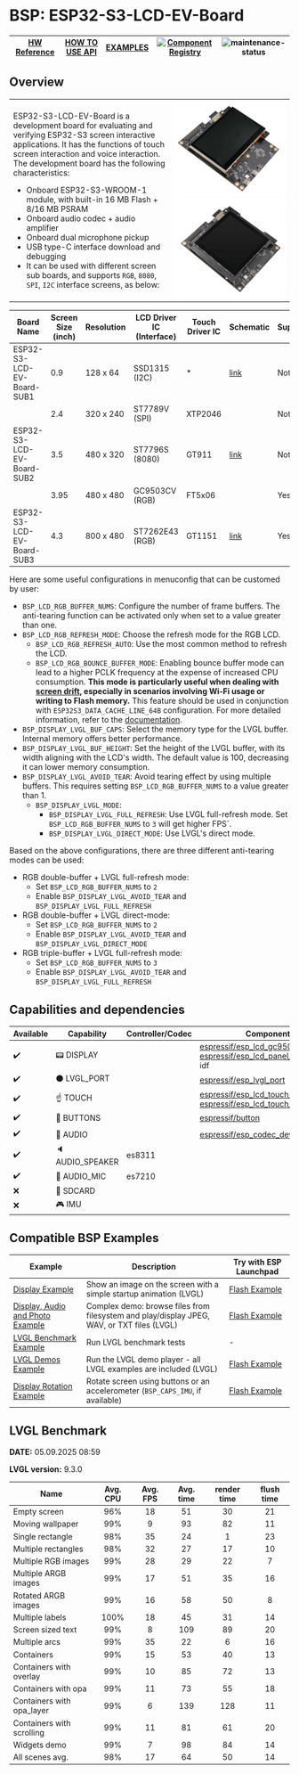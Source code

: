 # BSP: ESP32-S3-LCD-EV-Board

| [HW Reference](https://docs.espressif.com/projects/esp-dev-kits/en/latest/esp32s3/esp32-s3-lcd-ev-board/user_guide.html) | [HOW TO USE API](API.md) | [EXAMPLES](#compatible-bsp-examples) | [![Component Registry](https://components.espressif.com/components/espressif/esp32_s3_lcd_ev_board/badge.svg)](https://components.espressif.com/components/espressif/esp32_s3_lcd_ev_board) | ![maintenance-status](https://img.shields.io/badge/maintenance-actively--developed-brightgreen.svg) |
| --- | --- | --- | --- | -- |

## Overview

<table>
<tr><td>

ESP32-S3-LCD-EV-Board is a development board for evaluating and verifying ESP32-S3 screen interactive applications. It has the functions of touch screen interaction and voice interaction. The development board has the following characteristics:

* Onboard ESP32-S3-WROOM-1 module, with built-in 16 MB Flash + 8/16 MB PSRAM
* Onboard audio codec + audio amplifier
* Onboard dual microphone pickup
* USB type-C interface download and debugging
* It can be used with different screen sub boards, and supports `RGB`, `8080`, `SPI`, `I2C` interface screens, as below:

</td><td width="200">
  <img src="doc/esp32_s3_lcd_ev_board.webp">
  <img src="doc/esp32_s3_lcd_ev_board_2.webp">
</td></tr>
</table>


|         Board Name         | Screen Size (inch) | Resolution | LCD Driver IC (Interface) | Touch Driver IC |                                                                            Schematic                                                                            | Support |
| -------------------------- | ------------------ | ---------- | ------------------------- | --------------- | --------------------------------------------------------------------------------------------------------------------------------------------------------------- | ------- |
| ESP32-S3-LCD-EV-Board-SUB1 | 0.9                | 128 x 64   | SSD1315 (I2C)             | *               | [link](https://docs.espressif.com/projects/esp-dev-kits/zh_CN/latest/_static/esp32-s3-lcd-ev-board/schematics/SCH_ESP32-S3-LCD-Ev-Board-SUB1_V1.0_20220617.pdf) | Not yet |
|                            | 2.4                | 320 x 240  | ST7789V (SPI)             | XTP2046         |                                                                                                                                                                 | Not yet |
| ESP32-S3-LCD-EV-Board-SUB2 | 3.5                | 480 x 320  | ST7796S (8080)            | GT911           | [link](https://docs.espressif.com/projects/esp-dev-kits/zh_CN/latest/_static/esp32-s3-lcd-ev-board/schematics/SCH_ESP32-S3-LCD-EV-Board-SUB2_V1.2_20230509.pdf) | Not yet |
|                            | 3.95               | 480 x 480  | GC9503CV (RGB)            | FT5x06          |                                                                                                                                                                 | Yes     |
| ESP32-S3-LCD-EV-Board-SUB3 | 4.3                | 800 x 480  | ST7262E43 (RGB)           | GT1151          | [link](https://docs.espressif.com/projects/esp-dev-kits/zh_CN/latest/_static/esp32-s3-lcd-ev-board/schematics/SCH_ESP32-S3-LCD-EV-Board-SUB3_V1.1_20230315.pdf) | Yes     |

Here are some useful configurations in menuconfig that can be customed by user:

* `BSP_LCD_RGB_BUFFER_NUMS`: Configure the number of frame buffers. The anti-tearing function can be activated only when set to a value greater than one.
* `BSP_LCD_RGB_REFRESH_MODE`: Choose the refresh mode for the RGB LCD.
    * `BSP_LCD_RGB_REFRESH_AUTO`: Use the most common method to refresh the LCD.
    * `BSP_LCD_RGB_BOUNCE_BUFFER_MODE`: Enabling bounce buffer mode can lead to a higher PCLK frequency at the expense of increased CPU consumption. **This mode is particularly useful when dealing with [screen drift](https://docs.espressif.com/projects/esp-faq/en/latest/software-framework/peripherals/lcd.html#why-do-i-get-drift-overall-drift-of-the-display-when-esp32-s3-is-driving-an-rgb-lcd-screen), especially in scenarios involving Wi-Fi usage or writing to Flash memory.** This feature should be used in conjunction with `ESP32S3_DATA_CACHE_LINE_64B` configuration. For more detailed information, refer to the [documentation](https://docs.espressif.com/projects/esp-idf/en/latest/esp32s3/api-reference/peripherals/lcd.html#bounce-buffer-with-single-psram-frame-buffer).
* `BSP_DISPLAY_LVGL_BUF_CAPS`: Select the memory type for the LVGL buffer. Internal memory offers better performance.
* `BSP_DISPLAY_LVGL_BUF_HEIGHT`: Set the height of the LVGL buffer, with its width aligning with the LCD's width. The default value is 100, decreasing it can lower memory consumption.
* `BSP_DISPLAY_LVGL_AVOID_TEAR`: Avoid tearing effect by using multiple buffers. This requires setting `BSP_LCD_RGB_BUFFER_NUMS` to a value greater than 1.
    * `BSP_DISPLAY_LVGL_MODE`:
        * `BSP_DISPLAY_LVGL_FULL_REFRESH`: Use LVGL full-refresh mode. Set `BSP_LCD_RGB_BUFFER_NUMS` to `3` will get higher FPS`.
        * `BSP_DISPLAY_LVGL_DIRECT_MODE`: Use LVGL's direct mode.

Based on the above configurations, there are three different anti-tearing modes can be used:

* RGB double-buffer + LVGL full-refresh mode:
    * Set `BSP_LCD_RGB_BUFFER_NUMS` to `2`
    * Enable `BSP_DISPLAY_LVGL_AVOID_TEAR` and `BSP_DISPLAY_LVGL_FULL_REFRESH`
* RGB double-buffer + LVGL direct-mode:
    * Set `BSP_LCD_RGB_BUFFER_NUMS` to `2`
    * Enable `BSP_DISPLAY_LVGL_AVOID_TEAR` and `BSP_DISPLAY_LVGL_DIRECT_MODE`
* RGB triple-buffer + LVGL full-refresh mode:
    * Set `BSP_LCD_RGB_BUFFER_NUMS` to `3`
    * Enable `BSP_DISPLAY_LVGL_AVOID_TEAR` and `BSP_DISPLAY_LVGL_FULL_REFRESH`

## Capabilities and dependencies

<div align="center">
<!-- START_DEPENDENCIES -->

|     Available    |       Capability       |Controller/Codec|                                                                                                              Component                                                                                                              |      Version      |
|------------------|------------------------|----------------|-------------------------------------------------------------------------------------------------------------------------------------------------------------------------------------------------------------------------------------|-------------------|
|:heavy_check_mark:|     :pager: DISPLAY    |                |[espressif/esp_lcd_gc9503](https://components.espressif.com/components/espressif/esp_lcd_gc9503)<br/>[espressif/esp_lcd_panel_io_additions](https://components.espressif.com/components/espressif/esp_lcd_panel_io_additions)<br/>idf|^3<br/>^1<br/>>=5.3|
|:heavy_check_mark:|:black_circle: LVGL_PORT|                |                                                                    [espressif/esp_lvgl_port](https://components.espressif.com/components/espressif/esp_lvgl_port)                                                                   |         ^2        |
|:heavy_check_mark:|    :point_up: TOUCH    |                |    [espressif/esp_lcd_touch_ft5x06](https://components.espressif.com/components/espressif/esp_lcd_touch_ft5x06)<br/>[espressif/esp_lcd_touch_gt1151](https://components.espressif.com/components/espressif/esp_lcd_touch_gt1151)    |     ^1<br/>^1     |
|:heavy_check_mark:| :radio_button: BUTTONS |                |                                                                           [espressif/button](https://components.espressif.com/components/espressif/button)                                                                          |         ^4        |
|:heavy_check_mark:|  :musical_note: AUDIO  |                |                                                                    [espressif/esp_codec_dev](https://components.espressif.com/components/espressif/esp_codec_dev)                                                                   |       ~1.3.1      |
|:heavy_check_mark:| :speaker: AUDIO_SPEAKER|     es8311     |                                                                                                                                                                                                                                     |                   |
|:heavy_check_mark:| :microphone: AUDIO_MIC |     es7210     |                                                                                                                                                                                                                                     |                   |
|        :x:       |  :floppy_disk: SDCARD  |                |                                                                                                                                                                                                                                     |                   |
|        :x:       |    :video_game: IMU    |                |                                                                                                                                                                                                                                     |                   |

<!-- END_DEPENDENCIES -->
</div>

## Compatible BSP Examples

<div align="center">
<!-- START_EXAMPLES -->

| Example | Description | Try with ESP Launchpad |
| ------- | ----------- | ---------------------- |
| [Display Example](https://github.com/espressif/esp-bsp/tree/master/examples/display) | Show an image on the screen with a simple startup animation (LVGL) | [Flash Example](https://espressif.github.io/esp-launchpad/?flashConfigURL=https://espressif.github.io/esp-bsp/config.toml&app=display-) |
| [Display, Audio and Photo Example](https://github.com/espressif/esp-bsp/tree/master/examples/display_audio_photo) | Complex demo: browse files from filesystem and play/display JPEG, WAV, or TXT files (LVGL) | [Flash Example](https://espressif.github.io/esp-launchpad/?flashConfigURL=https://espressif.github.io/esp-bsp/config.toml&app=display_audio_photo-) |
| [LVGL Benchmark Example](https://github.com/espressif/esp-bsp/tree/master/examples/display_lvgl_benchmark) | Run LVGL benchmark tests | - |
| [LVGL Demos Example](https://github.com/espressif/esp-bsp/tree/master/examples/display_lvgl_demos) | Run the LVGL demo player - all LVGL examples are included (LVGL) | [Flash Example](https://espressif.github.io/esp-launchpad/?flashConfigURL=https://espressif.github.io/esp-bsp/config.toml&app=display_lvgl_demos-) |
| [Display Rotation Example](https://github.com/espressif/esp-bsp/tree/master/examples/display_rotation) | Rotate screen using buttons or an accelerometer (`BSP_CAPS_IMU`, if available) | [Flash Example](https://espressif.github.io/esp-launchpad/?flashConfigURL=https://espressif.github.io/esp-bsp/config.toml&app=display_rotation-) |

<!-- END_EXAMPLES -->
</div>

<!-- START_BENCHMARK -->

## LVGL Benchmark

**DATE:** 05.09.2025 08:59

**LVGL version:** 9.3.0

| Name | Avg. CPU | Avg. FPS | Avg. time | render time | flush time |
| ---- | :------: | :------: | :-------: | :---------: | :--------: |
| Empty screen | 96%  | 18  | 51  | 30  | 21  |
| Moving wallpaper | 99%  | 9  | 93  | 82  | 11  |
| Single rectangle | 98%  | 35  | 24  | 1  | 23  |
| Multiple rectangles | 98%  | 32  | 27  | 17  | 10  |
| Multiple RGB images | 99%  | 28  | 29  | 22  | 7  |
| Multiple ARGB images | 99%  | 17  | 51  | 35  | 16  |
| Rotated ARGB images | 99%  | 16  | 58  | 50  | 8  |
| Multiple labels | 100%  | 18  | 45  | 31  | 14  |
| Screen sized text | 99%  | 8  | 109  | 89  | 20  |
| Multiple arcs | 99%  | 35  | 22  | 6  | 16  |
| Containers | 99%  | 15  | 53  | 40  | 13  |
| Containers with overlay | 99%  | 10  | 85  | 72  | 13  |
| Containers with opa | 99%  | 11  | 73  | 55  | 18  |
| Containers with opa_layer | 99%  | 6  | 139  | 128  | 11  |
| Containers with scrolling | 99%  | 11  | 81  | 61  | 20  |
| Widgets demo | 99%  | 7  | 98  | 84  | 14  |
| All scenes avg. | 98%  | 17  | 64  | 50  | 14  |



<!-- END_BENCHMARK -->
